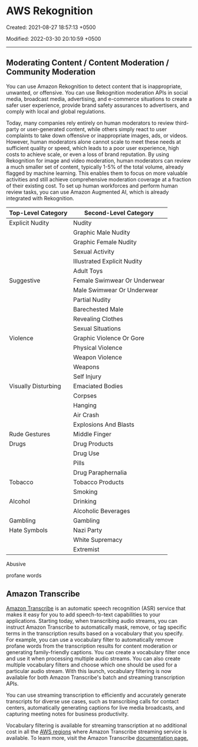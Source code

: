 # AWS Rekognition

Created: 2021-08-27 18:57:13 +0500

Modified: 2022-03-30 20:10:59 +0500

---

## Moderating Content / Content Moderation / Community Moderation

You can use Amazon Rekognition to detect content that is inappropriate, unwanted, or offensive. You can use Rekognition moderation APIs in social media, broadcast media, advertising, and e-commerce situations to create a safer user experience, provide brand safety assurances to advertisers, and comply with local and global regulations.

Today, many companies rely entirely on human moderators to review third-party or user-generated content, while others simply react to user complaints to take down offensive or inappropriate images, ads, or videos. However, human moderators alone cannot scale to meet these needs at sufficient quality or speed, which leads to a poor user experience, high costs to achieve scale, or even a loss of brand reputation. By using Rekognition for image and video moderation, human moderators can review a much smaller set of content, typically 1-5% of the total volume, already flagged by machine learning. This enables them to focus on more valuable activities and still achieve comprehensive moderation coverage at a fraction of their existing cost. To set up human workforces and perform human review tasks, you can use Amazon Augmented AI, which is already integrated with Rekognition.

| **Top-Level Category** | **Second-Level Category**    |
|------------------------|------------------------------|
| Explicit Nudity        | Nudity                       |
|                       | Graphic Male Nudity          |
|                       | Graphic Female Nudity        |
|                       | Sexual Activity              |
|                       | Illustrated Explicit Nudity  |
|                       | Adult Toys                   |
| Suggestive             | Female Swimwear Or Underwear |
|                       | Male Swimwear Or Underwear   |
|                       | Partial Nudity               |
|                       | Barechested Male             |
|                       | Revealing Clothes            |
|                       | Sexual Situations            |
| Violence               | Graphic Violence Or Gore     |
|                       | Physical Violence            |
|                       | Weapon Violence              |
|                       | Weapons                      |
|                       | Self Injury                  |
| Visually Disturbing    | Emaciated Bodies             |
|                       | Corpses                      |
|                       | Hanging                      |
|                       | Air Crash                    |
|                       | Explosions And Blasts        |
| Rude Gestures          | Middle Finger                |
| Drugs                  | Drug Products                |
|                       | Drug Use                     |
|                       | Pills                        |
|                       | Drug Paraphernalia           |
| Tobacco                | Tobacco Products             |
|                       | Smoking                      |
| Alcohol                | Drinking                     |
|                       | Alcoholic Beverages          |
| Gambling               | Gambling                     |
| Hate Symbols           | Nazi Party                   |
|                       | White Supremacy              |
|                       | Extremist                    |

Abusive

profane words

## Amazon Transcribe

[Amazon Transcribe](https://aws.amazon.com/transcribe/) is an automatic speech recognition (ASR) service that makes it easy for you to add speech-to-text capabilities to your applications. Starting today, when transcribing audio streams, you can instruct Amazon Transcribe to automatically mask, remove, or tag specific terms in the transcription results based on a vocabulary that you specify. For example, you can use a vocabulary filter to automatically remove profane words from the transcription results for content moderation or generating family-friendly captions. You can create a vocabulary filter once and use it when processing multiple audio streams. You can also create multiple vocabulary filters and choose which one should be used for a particular audio stream. With this launch, vocabulary filtering is now available for both Amazon Transcribe's batch and streaming transcription APIs.

You can use streaming transcription to efficiently and accurately generate transcripts for diverse use cases, such as transcribing calls for contact centers, automatically generating captions for live media broadcasts, and capturing meeting notes for business productivity.

Vocabulary filtering is available for streaming transcription at no additional cost in all the [AWS regions](https://aws.amazon.com/about-aws/global-infrastructure/regional-product-services/) where Amazon Transcribe streaming service is available. To learn more, visit the Amazon Transcribe [documentation page.](https://docs.aws.amazon.com/transcribe/latest/dg/filter-unwanted-words.html)
